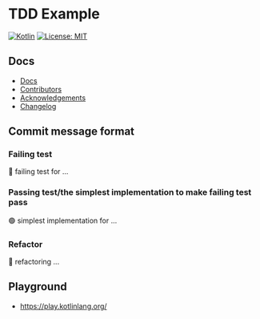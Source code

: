 # TDD Example

[![Kotlin](https://img.shields.io/badge/Kotlin-7F52FF?style=for-the-badge&logo=kotlin&logoColor=white)](https://kotlinlang.org) [![License: MIT](https://img.shields.io/badge/License-MIT-lightgrey.svg?style=for-the-badge)](https://opensource.org/licenses/MIT)

## Docs

- [Docs](docs/README.md)
- [Contributors](docs/CONTRIBUTORS.md)
- [Acknowledgements](docs/ACKNOWLEDGEMENTS.md)
- [Changelog](docs/CHANGELOG.md)

## Commit message format

### Failing test

🔴 failing test for ...

### Passing test/the simplest implementation to make failing test pass

🟢 simplest implementation for ...

### Refactor

📝 refactoring ...

## Playground

- https://play.kotlinlang.org/
